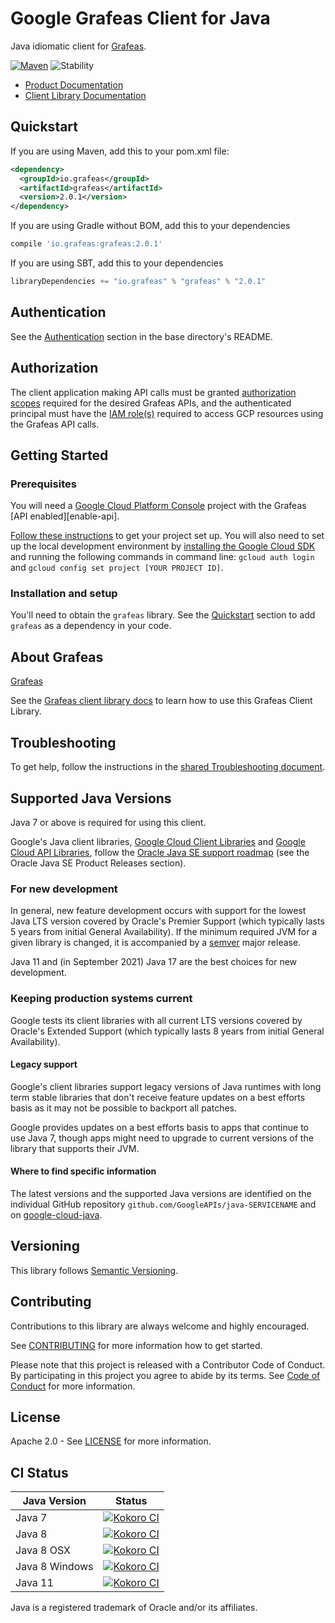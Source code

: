 # Google Grafeas Client for Java

Java idiomatic client for [Grafeas][product-docs].

[![Maven][maven-version-image]][maven-version-link]
![Stability][stability-image]

- [Product Documentation][product-docs]
- [Client Library Documentation][javadocs]


## Quickstart


If you are using Maven, add this to your pom.xml file:


```xml
<dependency>
  <groupId>io.grafeas</groupId>
  <artifactId>grafeas</artifactId>
  <version>2.0.1</version>
</dependency>
```

If you are using Gradle without BOM, add this to your dependencies

```Groovy
compile 'io.grafeas:grafeas:2.0.1'
```

If you are using SBT, add this to your dependencies

```Scala
libraryDependencies += "io.grafeas" % "grafeas" % "2.0.1"
```

## Authentication

See the [Authentication][authentication] section in the base directory's README.

## Authorization

The client application making API calls must be granted [authorization scopes][auth-scopes] required for the desired Grafeas APIs, and the authenticated principal must have the [IAM role(s)][predefined-iam-roles] required to access GCP resources using the Grafeas API calls.

## Getting Started

### Prerequisites

You will need a [Google Cloud Platform Console][developer-console] project with the Grafeas [API enabled][enable-api].

[Follow these instructions][create-project] to get your project set up. You will also need to set up the local development environment by
[installing the Google Cloud SDK][cloud-sdk] and running the following commands in command line:
`gcloud auth login` and `gcloud config set project [YOUR PROJECT ID]`.

### Installation and setup

You'll need to obtain the `grafeas` library.  See the [Quickstart](#quickstart) section
to add `grafeas` as a dependency in your code.

## About Grafeas


[Grafeas][product-docs] 

See the [Grafeas client library docs][javadocs] to learn how to
use this Grafeas Client Library.






## Troubleshooting

To get help, follow the instructions in the [shared Troubleshooting document][troubleshooting].

## Supported Java Versions

Java 7 or above is required for using this client.

Google's Java client libraries,
[Google Cloud Client Libraries][cloudlibs]
and
[Google Cloud API Libraries][apilibs],
follow the
[Oracle Java SE support roadmap][oracle]
(see the Oracle Java SE Product Releases section).

### For new development

In general, new feature development occurs with support for the lowest Java
LTS version covered by  Oracle's Premier Support (which typically lasts 5 years
from initial General Availability). If the minimum required JVM for a given
library is changed, it is accompanied by a [semver][semver] major release.

Java 11 and (in September 2021) Java 17 are the best choices for new
development.

### Keeping production systems current

Google tests its client libraries with all current LTS versions covered by
Oracle's Extended Support (which typically lasts 8 years from initial
General Availability).

#### Legacy support

Google's client libraries support legacy versions of Java runtimes with long
term stable libraries that don't receive feature updates on a best efforts basis
as it may not be possible to backport all patches.

Google provides updates on a best efforts basis to apps that continue to use
Java 7, though apps might need to upgrade to current versions of the library
that supports their JVM.

#### Where to find specific information

The latest versions and the supported Java versions are identified on
the individual GitHub repository `github.com/GoogleAPIs/java-SERVICENAME`
and on [google-cloud-java][g-c-j].

## Versioning


This library follows [Semantic Versioning](http://semver.org/).



## Contributing


Contributions to this library are always welcome and highly encouraged.

See [CONTRIBUTING][contributing] for more information how to get started.

Please note that this project is released with a Contributor Code of Conduct. By participating in
this project you agree to abide by its terms. See [Code of Conduct][code-of-conduct] for more
information.


## License

Apache 2.0 - See [LICENSE][license] for more information.

## CI Status

Java Version | Status
------------ | ------
Java 7 | [![Kokoro CI][kokoro-badge-image-1]][kokoro-badge-link-1]
Java 8 | [![Kokoro CI][kokoro-badge-image-2]][kokoro-badge-link-2]
Java 8 OSX | [![Kokoro CI][kokoro-badge-image-3]][kokoro-badge-link-3]
Java 8 Windows | [![Kokoro CI][kokoro-badge-image-4]][kokoro-badge-link-4]
Java 11 | [![Kokoro CI][kokoro-badge-image-5]][kokoro-badge-link-5]

Java is a registered trademark of Oracle and/or its affiliates.

[product-docs]: https://grafeas.io
[javadocs]: https://googleapis.dev/java/google-cloud-clients/latest/index.html?io/grafeas/v1/package-summary.html
[kokoro-badge-image-1]: http://storage.googleapis.com/cloud-devrel-public/java/badges/java-grafeas/java7.svg
[kokoro-badge-link-1]: http://storage.googleapis.com/cloud-devrel-public/java/badges/java-grafeas/java7.html
[kokoro-badge-image-2]: http://storage.googleapis.com/cloud-devrel-public/java/badges/java-grafeas/java8.svg
[kokoro-badge-link-2]: http://storage.googleapis.com/cloud-devrel-public/java/badges/java-grafeas/java8.html
[kokoro-badge-image-3]: http://storage.googleapis.com/cloud-devrel-public/java/badges/java-grafeas/java8-osx.svg
[kokoro-badge-link-3]: http://storage.googleapis.com/cloud-devrel-public/java/badges/java-grafeas/java8-osx.html
[kokoro-badge-image-4]: http://storage.googleapis.com/cloud-devrel-public/java/badges/java-grafeas/java8-win.svg
[kokoro-badge-link-4]: http://storage.googleapis.com/cloud-devrel-public/java/badges/java-grafeas/java8-win.html
[kokoro-badge-image-5]: http://storage.googleapis.com/cloud-devrel-public/java/badges/java-grafeas/java11.svg
[kokoro-badge-link-5]: http://storage.googleapis.com/cloud-devrel-public/java/badges/java-grafeas/java11.html
[stability-image]: https://img.shields.io/badge/stability-ga-green
[maven-version-image]: https://img.shields.io/maven-central/v/io.grafeas/grafeas.svg
[maven-version-link]: https://search.maven.org/search?q=g:io.grafeas%20AND%20a:grafeas&core=gav
[authentication]: https://github.com/googleapis/google-cloud-java#authentication
[auth-scopes]: https://developers.google.com/identity/protocols/oauth2/scopes
[predefined-iam-roles]: https://cloud.google.com/iam/docs/understanding-roles#predefined_roles
[iam-policy]: https://cloud.google.com/iam/docs/overview#cloud-iam-policy
[developer-console]: https://console.developers.google.com/
[create-project]: https://cloud.google.com/resource-manager/docs/creating-managing-projects
[cloud-sdk]: https://cloud.google.com/sdk/
[troubleshooting]: https://github.com/googleapis/google-cloud-common/blob/master/troubleshooting/readme.md#troubleshooting
[contributing]: https://github.com/googleapis/java-grafeas/blob/master/CONTRIBUTING.md
[code-of-conduct]: https://github.com/googleapis/java-grafeas/blob/master/CODE_OF_CONDUCT.md#contributor-code-of-conduct
[license]: https://github.com/googleapis/java-grafeas/blob/master/LICENSE


[libraries-bom]: https://github.com/GoogleCloudPlatform/cloud-opensource-java/wiki/The-Google-Cloud-Platform-Libraries-BOM
[shell_img]: https://gstatic.com/cloudssh/images/open-btn.png

[semver]: https://semver.org/
[cloudlibs]: https://cloud.google.com/apis/docs/client-libraries-explained
[apilibs]: https://cloud.google.com/apis/docs/client-libraries-explained#google_api_client_libraries
[oracle]: https://www.oracle.com/java/technologies/java-se-support-roadmap.html
[g-c-j]: http://github.com/googleapis/google-cloud-java
